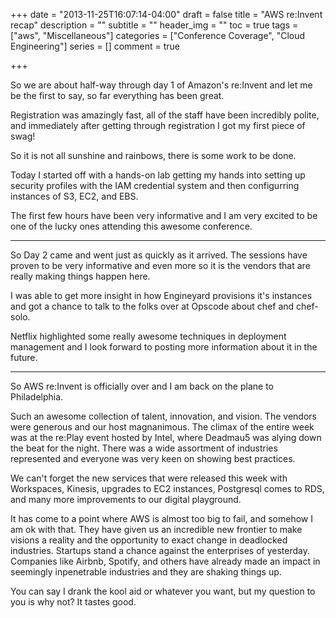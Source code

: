 +++
date = "2013-11-25T16:07:14-04:00"
draft = false
title = "AWS re:Invent recap"
description = ""
subtitle = ""
header_img = ""
toc = true
tags = ["aws", "Miscellaneous"]
categories = ["Conference Coverage", "Cloud Engineering"]
series = []
comment = true

+++

So we are about half-way through day 1 of Amazon's re:Invent and let me be the first to say, so far everything has been great.

Registration was amazingly fast, all of the staff have been incredibly polite, and immediately after getting through registration I got my first piece of swag!

So it is not all sunshine and rainbows, there is some work to be done.

Today I started off with a hands-on lab getting my hands into setting up security profiles with the IAM credential system
and then configurring instances of S3, EC2, and EBS.

The first few hours have been very informative and I am very excited to be one of the lucky ones attending this awesome conference.

<hr>

So Day 2 came and went just as quickly as it arrived. The sessions have proven to be very informative and even more so it is the vendors that are really making things happen here.

I was able to get more insight in how Engineyard provisions it's instances and got a chance to talk to the folks over at Opscode about chef and chef-solo.

Netflix highlighted some really awesome techniques in deployment management and I look forward to posting more information about it in the future.

<hr>

So AWS re:Invent is officially over and I am back on the plane to Philadelphia.

Such an awesome collection of talent, innovation, and vision. The vendors were generous and our host magnanimous.
The climax of the entire week was at the re:Play event hosted by Intel, where Deadmau5 was alying down the beat for the night.
There was a wide assortment of industries represented and everyone was very keen on showing best practices.

We can't forget the new services that were released this week with Workspaces, Kinesis, upgrades to EC2 instances, Postgresql comes to RDS, and many more improvements to our digital playground.

It has come to a point where AWS is almost too big to fail, and somehow I am ok with that. They have given us an incredible new frontier to make visions a reality
and the opportunity to exact change in deadlocked industries. Startups stand a chance against the enterprises of yesterday. Companies like Airbnb, Spotify, and others have already made an impact in seemingly
inpenetrable industries and they are shaking things up.

You can say I drank the kool aid or whatever you want, but my question to you is why not? It tastes good.

